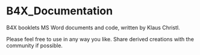 # B4X_Documentation

B4X booklets MS Word documents and code, written by Klaus Christl.

Please feel free to use in any way you like. Share derived creations with the community if possible.
